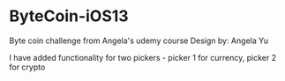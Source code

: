 # ByteCoin-iOS13

Byte coin challenge from Angela's udemy course
Design by: Angela Yu

I have added functionality for two pickers - picker 1 for currency, picker 2 for crypto
